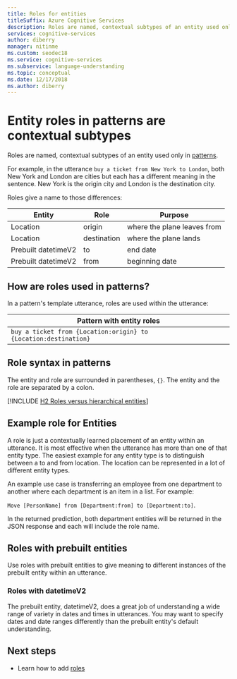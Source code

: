 ```yaml
---
title: Roles for entities
titleSuffix: Azure Cognitive Services
description: Roles are named, contextual subtypes of an entity used only in patterns. For example, in the utterance `buy a ticket from New York to London`, both New York and London are cities but each has a different meaning in the sentence. New York is the origin city and London is the destination city.
services: cognitive-services
author: diberry
manager: nitinme
ms.custom: seodec18
ms.service: cognitive-services
ms.subservice: language-understanding
ms.topic: conceptual
ms.date: 12/17/2018
ms.author: diberry
---
```

# Entity roles in patterns are contextual subtypes
Roles are named, contextual subtypes of an entity used only in [patterns](luis-concept-patterns.md).

For example, in the utterance `buy a ticket from New York to London`, both New York and London are cities but each has a different meaning in the sentence. New York is the origin city and London is the destination city. 

Roles give a name to those differences:

|Entity|Role|Purpose|
|--|--|--|
|Location|origin|where the plane leaves from|
|Location|destination|where the plane lands|
|Prebuilt datetimeV2|to|end date|
|Prebuilt datetimeV2|from|beginning date|

## How are roles used in patterns?
In a pattern's template utterance, roles are used within the utterance: 

|Pattern with entity roles|
|--|
|`buy a ticket from {Location:origin} to {Location:destination}`|


## Role syntax in patterns
The entity and role are surrounded in parentheses, `{}`. The entity and the role are separated by a colon. 


[!INCLUDE [H2 Roles versus hierarchical entities](../../../includes/cognitive-services-luis-hier-roles.md)] 

## Example role for Entities

A role is just a contextually learned placement of an entity within an utterance. It is most effective when the utterance has more than one of that entity type. The easiest example for any entity type is to distinguish between a to and from location. The location can be represented in a lot of different entity types. 

An example use case is transferring an employee from one department to another where each department is an item in a list. For example: 

`Move [PersonName] from [Department:from] to [Department:to]`. 

In the returned prediction, both department entities will be returned in the JSON response and each will include the role name. 

## Roles with prebuilt entities

Use roles with prebuilt entities to give meaning to different instances of the prebuilt entity within an utterance. 

### Roles with datetimeV2

The prebuilt entity, datetimeV2, does a great job of understanding a wide range of variety in dates and times in utterances. You may want to specify dates and date ranges differently than the prebuilt entity's default understanding. 

## Next steps

* Learn how to add [roles](luis-how-to-add-entities.md#add-a-role-to-pattern-based-entity)

